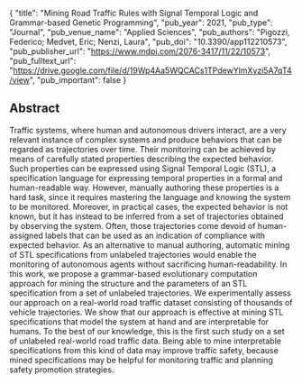{
  "title": "Mining Road Traffic Rules with Signal Temporal Logic and Grammar-based Genetic Programming",
  "pub_year": 2021,
  "pub_type": "Journal",
  "pub_venue_name": "Applied Sciences",
  "pub_authors": "Pigozzi, Federico; Medvet, Eric; Nenzi, Laura",
  "pub_doi": "10.3390/app112210573",
  "pub_publisher_url": "https://www.mdpi.com/2076-3417/11/22/10573",
  "pub_fulltext_url": "https://drive.google.com/file/d/19Wp4Aa5WQCACs1TPdewYlmXyzi5A7qT4/view",
  "pub_important": false
}

## Abstract
Traffic systems, where human and autonomous drivers interact, are a very relevant instance of complex systems and produce behaviors that can be regarded as trajectories over time. Their monitoring can be achieved by means of carefully stated properties describing the expected behavior. Such properties can be expressed using Signal Temporal Logic (STL), a specification language for expressing temporal properties in a formal and human-readable way. However, manually authoring these properties is a hard task, since it requires mastering the language and knowing the system to be monitored. Moreover, in practical cases, the expected behavior is not known, but it has instead to be inferred from a set of trajectories obtained by observing the system. Often, those trajectories come devoid of human-assigned labels that can be used as an indication of compliance with expected behavior. As an alternative to manual authoring, automatic mining of STL specifications from unlabeled trajectories would enable the monitoring of autonomous agents without sacrificing human-readability. In this work, we propose a grammar-based evolutionary computation approach for mining the structure and the parameters of an STL specification from a set of unlabeled trajectories. We experimentally assess our approach on a real-world road traffic dataset consisting of thousands of vehicle trajectories. We show that our approach is effective at mining STL specifications that model the system at hand and are interpretable for humans. To the best of our knowledge, this is the first such study on a set of unlabeled real-world road traffic data. Being able to mine interpretable specifications from this kind of data may improve traffic safety, because mined specifications may be helpful for monitoring traffic and planning safety promotion strategies.

